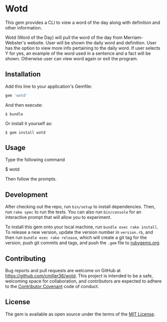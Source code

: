 # Wotd

This gem provides a CLI to view a word of the day along with definition and other information.

Wotd (Word of the Day) will pull the word of the day from Merriam-Webster's website. User will be shown the daily word and definition. User has the option to view more info pertaining to the daily word. If user selects Y for yes, an example of the word used in a sentence and a fact will be shown.  Otherwise user can view word again or exit the program.

## Installation

Add this line to your application's Gemfile:

```ruby
gem 'wotd'
```

And then execute:

    $ bundle

Or install it yourself as:

    $ gem install wotd

## Usage

Type the following command

  $ wotd

Then follow the prompts.

## Development

After checking out the repo, run `bin/setup` to install dependencies. Then, run `rake spec` to run the tests. You can also run `bin/console` for an interactive prompt that will allow you to experiment.

To install this gem onto your local machine, run `bundle exec rake install`. To release a new version, update the version number in `version.rb`, and then run `bundle exec rake release`, which will create a git tag for the version, push git commits and tags, and push the `.gem` file to [rubygems.org](https://rubygems.org).

## Contributing

Bug reports and pull requests are welcome on GitHub at https://github.com/cmiller36/wotd. This project is intended to be a safe, welcoming space for collaboration, and contributors are expected to adhere to the [Contributor Covenant](http://contributor-covenant.org) code of conduct.


## License

The gem is available as open source under the terms of the [MIT License](http://opensource.org/licenses/MIT).

